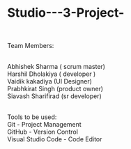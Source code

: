 # Studio---3-Project-<br>
<br>

Team Members:<br><br>

Abhishek Sharma ( scrum master)<br>
Harshil Dholakiya ( developer )<br>
Vaidik kakadiya (UI Designer)<br>
Prabhkirat Singh (product owner)<br>
Siavash Sharifirad (sr developer)<br>
<br>

Tools to be used:<br>
Git - Project Management<br>
GitHub - Version Control<br>
Visual Studio Code - Code Editor<br>

